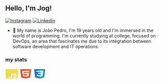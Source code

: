 ## Hello, I'm Jog!
[![Instagram](https://img.shields.io/badge/-Instagram-c13584?style=flat&labelColor=c13584&logo=instagram&logoColor=white)](https://www.instagram.com/jopeh_)
[![Linkedin](https://img.shields.io/badge/-LinkedIn-blue?style=flat&logo=Linkedin&logoColor=white)](https://www.linkedin.com/in/jo%C3%A3o-pedro-167434251/)

  - 💬 My name is João Pedro, I'm 19 years old and I'm immersed in the world of programming. I'm currently studying at college, focused on DevOps, an area that fascinates me due to its integration between software development and IT operations.

<h3> my stats 
<div style="display: inline_block"><br>
<img align="center" alt="Rafa-Js" height="30" width="40" src="https://raw.githubusercontent.com/devicons/devicon/master/icons/javascript/javascript-plain.svg">
<img align="center" alt="Rafa-HTML" height="30" width="40" src="https://raw.githubusercontent.com/devicons/devicon/master/icons/html5/html5-original.svg">
<img align="center" alt="Rafa-CSS" height="30" width="40" src="https://raw.githubusercontent.com/devicons/devicon/master/icons/css3/css3-original.svg">
</div>


<div style="display: inline_block"><br>


##

</div>

